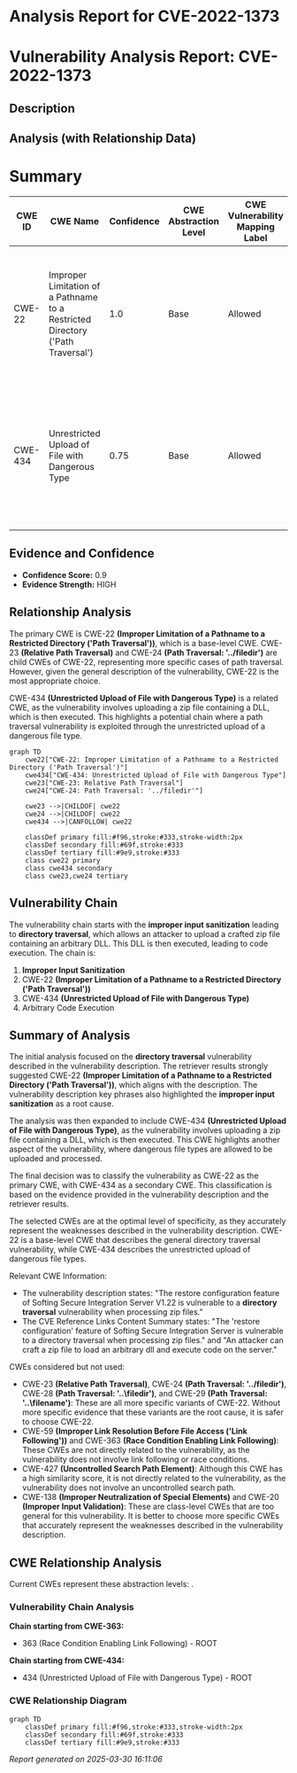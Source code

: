 # Analysis Report for CVE-2022-1373

# Vulnerability Analysis Report: CVE-2022-1373

## Description



## Analysis (with Relationship Data)

# Summary
| CWE ID | CWE Name | Confidence | CWE Abstraction Level | CWE Vulnerability Mapping Label | CWE-Vulnerability Mapping Notes |
|---|---|---|---|---|---|
| CWE-22 | Improper Limitation of a Pathname to a Restricted Directory ('Path Traversal') | 1.0 | Base | Allowed | Primary CWE. The vulnerability description clearly states a directory traversal vulnerability when processing zip files. |
| CWE-434 | Unrestricted Upload of File with Dangerous Type | 0.75 | Base | Allowed | Secondary CWE. The vulnerability involves uploading a zip file, which can contain dangerous file types (DLL) that are then executed. |

## Evidence and Confidence

*   **Confidence Score:** 0.9
*   **Evidence Strength:** HIGH

## Relationship Analysis
The primary CWE is CWE-22 **(Improper Limitation of a Pathname to a Restricted Directory ('Path Traversal'))**, which is a base-level CWE. CWE-23 **(Relative Path Traversal)** and CWE-24 **(Path Traversal: '../filedir')** are child CWEs of CWE-22, representing more specific cases of path traversal. However, given the general description of the vulnerability, CWE-22 is the most appropriate choice.

CWE-434 **(Unrestricted Upload of File with Dangerous Type)** is a related CWE, as the vulnerability involves uploading a zip file containing a DLL, which is then executed. This highlights a potential chain where a path traversal vulnerability is exploited through the unrestricted upload of a dangerous file type.

```mermaid
graph TD
    cwe22["CWE-22: Improper Limitation of a Pathname to a Restricted Directory ('Path Traversal')"]
    cwe434["CWE-434: Unrestricted Upload of File with Dangerous Type"]
    cwe23["CWE-23: Relative Path Traversal"]
    cwe24["CWE-24: Path Traversal: '../filedir'"]

    cwe23 -->|CHILDOF| cwe22
    cwe24 -->|CHILDOF| cwe22
    cwe434 -->|CANFOLLOW| cwe22

    classDef primary fill:#f96,stroke:#333,stroke-width:2px
    classDef secondary fill:#69f,stroke:#333
    classDef tertiary fill:#9e9,stroke:#333
    class cwe22 primary
    class cwe434 secondary
    class cwe23,cwe24 tertiary
```

## Vulnerability Chain
The vulnerability chain starts with the **improper input sanitization** leading to **directory traversal**, which allows an attacker to upload a crafted zip file containing an arbitrary DLL. This DLL is then executed, leading to code execution. The chain is:

1.  **Improper Input Sanitization**
2.  CWE-22 **(Improper Limitation of a Pathname to a Restricted Directory ('Path Traversal'))**
3.  CWE-434 **(Unrestricted Upload of File with Dangerous Type)**
4.  Arbitrary Code Execution

## Summary of Analysis
The initial analysis focused on the **directory traversal** vulnerability described in the vulnerability description. The retriever results strongly suggested CWE-22 **(Improper Limitation of a Pathname to a Restricted Directory ('Path Traversal'))**, which aligns with the description. The vulnerability description key phrases also highlighted the **improper input sanitization** as a root cause.

The analysis was then expanded to include CWE-434 **(Unrestricted Upload of File with Dangerous Type)**, as the vulnerability involves uploading a zip file containing a DLL, which is then executed. This CWE highlights another aspect of the vulnerability, where dangerous file types are allowed to be uploaded and processed.

The final decision was to classify the vulnerability as CWE-22 as the primary CWE, with CWE-434 as a secondary CWE. This classification is based on the evidence provided in the vulnerability description and the retriever results.

The selected CWEs are at the optimal level of specificity, as they accurately represent the weaknesses described in the vulnerability description. CWE-22 is a base-level CWE that describes the general directory traversal vulnerability, while CWE-434 describes the unrestricted upload of dangerous file types.

Relevant CWE Information:
- The vulnerability description states: "The restore configuration feature of Softing Secure Integration Server V1.22 is vulnerable to a **directory traversal** vulnerability when processing zip files."
- The CVE Reference Links Content Summary states: "The 'restore configuration' feature of Softing Secure Integration Server is vulnerable to a directory traversal when processing zip files." and "An attacker can craft a zip file to load an arbitrary dll and execute code on the server."

CWEs considered but not used:
- CWE-23 **(Relative Path Traversal)**, CWE-24 **(Path Traversal: '../filedir')**, CWE-28 **(Path Traversal: '..\filedir')**, and CWE-29 **(Path Traversal: '\..\filename')**: These are all more specific variants of CWE-22. Without more specific evidence that these variants are the root cause, it is safer to choose CWE-22.
- CWE-59 **(Improper Link Resolution Before File Access ('Link Following'))** and CWE-363 **(Race Condition Enabling Link Following)**: These CWEs are not directly related to the vulnerability, as the vulnerability does not involve link following or race conditions.
- CWE-427 **(Uncontrolled Search Path Element)**: Although this CWE has a high similarity score, it is not directly related to the vulnerability, as the vulnerability does not involve an uncontrolled search path.
- CWE-138 **(Improper Neutralization of Special Elements)** and CWE-20 **(Improper Input Validation)**: These are class-level CWEs that are too general for this vulnerability. It is better to choose more specific CWEs that accurately represent the weaknesses described in the vulnerability description.


## CWE Relationship Analysis

Current CWEs represent these abstraction levels: .


### Vulnerability Chain Analysis

**Chain starting from CWE-363:**
- 363 (Race Condition Enabling Link Following) - ROOT


**Chain starting from CWE-434:**
- 434 (Unrestricted Upload of File with Dangerous Type) - ROOT



### CWE Relationship Diagram

```mermaid
graph TD
    classDef primary fill:#f96,stroke:#333,stroke-width:2px
    classDef secondary fill:#69f,stroke:#333
    classDef tertiary fill:#9e9,stroke:#333
```



*Report generated on 2025-03-30 16:11:06*
